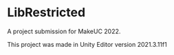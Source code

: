 # LibRestricted
 A project submission for MakeUC 2022.

This project was made in Unity Editor version 2021.3.11f1
